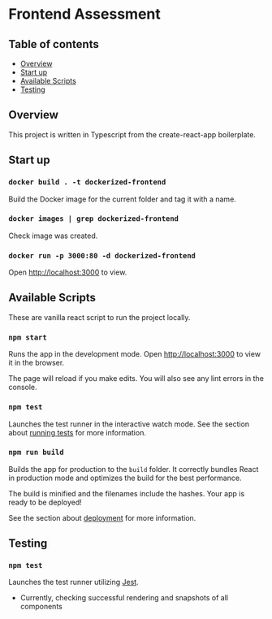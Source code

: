 # Frontend Assessment

## Table of contents
- [Overview](#overview)
- [Start up](#start-up)
- [Available Scripts](#available-scripts)
- [Testing](#testing)

## Overview

This project is written in Typescript from the create-react-app boilerplate.

## Start up

### `docker build . -t dockerized-frontend`

Build the Docker image for the current folder and tag it with a name.

### `docker images | grep dockerized-frontend`

Check image was created.

### `docker run -p 3000:80 -d dockerized-frontend`

Open [http://localhost:3000](http://localhost:3000) to view.

## Available Scripts

These are vanilla react script to run the project locally.

### `npm start`

Runs the app in the development mode.
Open [http://localhost:3000](http://localhost:3000) to view it in the browser.

The page will reload if you make edits.
You will also see any lint errors in the console.

### `npm test`

Launches the test runner in the interactive watch mode.
See the section about [running tests](https://facebook.github.io/create-react-app/docs/running-tests) for more information.

### `npm run build`

Builds the app for production to the `build` folder.
It correctly bundles React in production mode and optimizes the build for the best performance.

The build is minified and the filenames include the hashes.
Your app is ready to be deployed!

See the section about [deployment](https://facebook.github.io/create-react-app/docs/deployment) for more information.

## Testing

### `npm test`

Launches the test runner utilizing [Jest](https://jestjs.io).

- Currently, checking successful rendering and snapshots of all components
